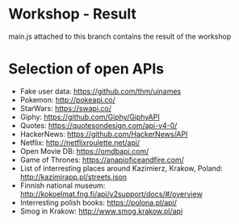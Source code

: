 # Workshop - Result

main.js attached to this branch contains the result of the workshop

# Selection of open APIs

- Fake user data: https://github.com/thm/uinames
- Pokemon: http://pokeapi.co/
- StarWars: https://swapi.co/
- Giphy: https://github.com/Giphy/GiphyAPI
- Quotes: https://quotesondesign.com/api-v4-0/ 
- HackerNews: https://github.com/HackerNews/API
- Netflix: http://netflixroulette.net/api/
- Open Movie DB: https://omdbapi.com/
- Game of Thrones: https://anapioficeandfire.com/
- List of interresting places around Kazimierz, Krakow, Poland: http://kazimirapp.pl/streets.json
- Finnish national museum: http://kokoelmat.fng.fi/api/v2support/docs/#/overview
- Interresting polish books: https://polona.pl/api/
- Smog in Krakow: http://www.smog.krakow.pl/api